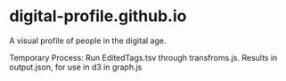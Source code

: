 # digital-profile.github.io
A visual profile of people in the digital age.


Temporary Process: Run EditedTags.tsv through transfroms.js.
Results in output.json, for use in d3 in graph.js
